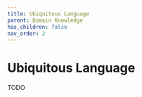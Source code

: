 ```yaml
---
title: Ubiquitous Language
parent: Domain Knowledge
has_children: false
nav_order: 2
---
```


# Ubiquitous Language

TODO